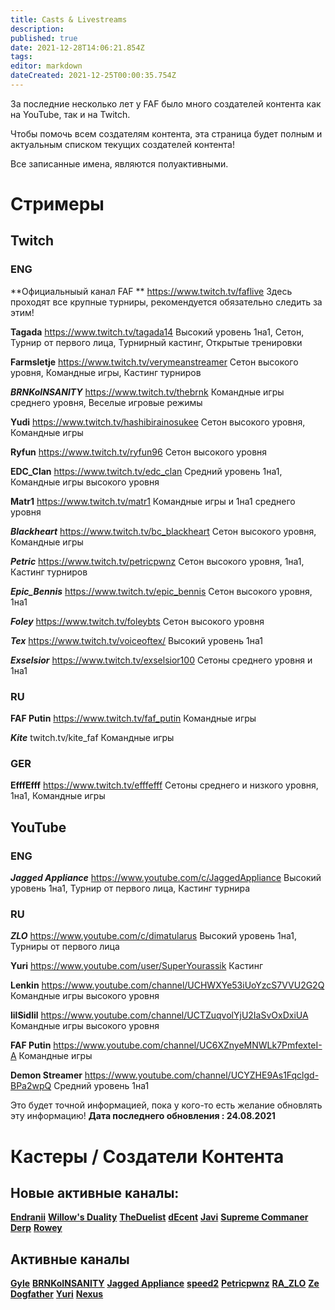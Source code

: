 ```yaml
---
title: Casts & Livestreams
description: 
published: true
date: 2021-12-28T14:06:21.854Z
tags: 
editor: markdown
dateCreated: 2021-12-25T00:00:35.754Z
---
```


За последние несколько лет у FAF было много создателей контента как на YouTube, так и на Twitch.

Чтобы помочь всем создателям контента, эта страница будет полным и актуальным списком текущих создателей контента!

Все записанные  имена, являются полуактивными.

# Стримеры

## Twitch

### ENG

**Официальныый канал FAF **
https://www.twitch.tv/faflive
Здесь проходят все крупные турниры, рекомендуется обязательно следить за этим!

**Tagada**
https://www.twitch.tv/tagada14
Высокий уровень 1на1, Сетон, Турнир от первого лица, Турнирный кастинг, Открытые тренировки

**Farmsletje**
https://www.twitch.tv/verymeanstreamer
Сетон высокого уровня, Командные игры, Кастинг турниров

***BRNKoINSANITY***
https://www.twitch.tv/thebrnk
Командные игры среднего уровня, Веселые игровые режимы

**Yudi**
https://www.twitch.tv/hashibirainosukee
Сетон высокого уровня, Командные игры

**Ryfun**
https://www.twitch.tv/ryfun96
Сетон высокого уровня 

**EDC_Clan**
https://www.twitch.tv/edc_clan
Средний уровень 1на1, Командные игры высокого уровня


**Matr1**
https://www.twitch.tv/matr1
Командные игры и 1на1 среднего уровня 


***Blackheart***
https://www.twitch.tv/bc_blackheart
Сетон высокого уровня, Командные игры


***Petric***
https://www.twitch.tv/petricpwnz
Сетон высокого уровня, 1на1, Кастинг турниров

***Epic_Bennis***
https://www.twitch.tv/epic_bennis
Сетон высокого уровня, 1на1

***Foley***
https://www.twitch.tv/foleybts
Сетон высокого уровня

***Tex***
https://www.twitch.tv/voiceoftex/
Высокий уровень 1на1


***Exselsior***
https://www.twitch.tv/exselsior100
Сетоны среднего уровня и 1на1


### RU
**FAF Putin**
https://www.twitch.tv/faf_putin
Командные игры 

***Kite***
twitch.tv/kite_faf
Командные игры 

### GER
**EfffEfff**
https://www.twitch.tv/efffefff
Сетоны среднего и низкого уровня, 1на1, Командные игры

## YouTube 

### ENG
***Jagged Appliance***
https://www.youtube.com/c/JaggedAppliance
Высокий уровень 1на1, Турнир от первого лица, Кастинг турнира

### RU
***ZLO***
https://www.youtube.com/c/dimatularus
Высокий уровень 1на1, Турниры от первого лица

**Yuri**
https://www.youtube.com/user/SuperYourassik
Кастинг

**Lenkin**
https://www.youtube.com/channel/UCHWXYe53iUoYzcS7VVU2G2Q
Командные игры высокого уровня

**lilSidlil**
https://www.youtube.com/channel/UCTZuqvolYjU2IaSvOxDxiUA
Командные игры высокого уровня

**FAF Putin**
https://www.youtube.com/channel/UC6XZnyeMNWLk7PmfexteI-A
Командные игры

**Demon Streamer**
https://www.youtube.com/channel/UCYZHE9As1Fqclgd-BPa2wpQ
Средний уровень 1на1

Это будет точной информацией, пока у кого-то есть  желание обновлять эту информацию!
**Дата последнего обновления : 24.08.2021**

# Кастеры / Создатели Контента

## Новые активные каналы:
[**Endranii**](https://bit.ly/38PXGpe)
[**Willow's Duality**](https://bit.ly/3zUbxXv)
[**TheDuelist**](https://bit.ly/3h9vYII)
[**dEcent**](https://bit.ly/2WWSAoX)
[**Javi**](https://bit.ly/3BPyDz1)
[**Supreme Commaner Derp**](https://bit.ly/3ndmYGg)
[**Rowey**](https://bit.ly/3jUYLT7)
## Активные каналы

[**Gyle**](https://www.youtube.com/user/felixlighta)
[**BRNKoINSANITY**](https://www.youtube.com/user/BRNKoINSANITY)
[**Jagged Appliance**](https://www.youtube.com/channel/UCVukA3ixN8_ZNxnqxq3YD1g)
[**speed2**](https://www.youtube.com/user/speed2cz)
[**Petricpwnz**](https://www.youtube.com/user/Petricpwnz)
[**RA_ZLO**](https://www.youtube.com/user/dimatularus)
[**Ze Dogfather**](https://www.youtube.com/channel/UCoWq7KgNDiph7x4REK_UTAQ)
[**Yuri**](https://www.youtube.com/channel/UCKucg78eVWN8ud_6dF-9D5w)
[**Nexus**](https://www.youtube.com/channel/UCeVzvwQyVNdCdTdxDetElbw)